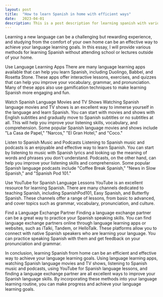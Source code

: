 ```yaml
---
layout: post
title:  "How to learn Spanish in home with efficient ways"
date:   2023-04-01
description: This is a post description for learning spanish with various ways in home without outside lectures in schools
---
```


Learning a new language can be a challenging but rewarding experience, and studying from the comfort of your own home can be an effective way to achieve your language learning goals. In this essay, I will provide various methods for learning Spanish without attending school or lectures outside of your home.

Use Language Learning Apps
There are many language learning apps available that can help you learn Spanish, including Duolingo, Babbel, and Rosetta Stone. These apps offer interactive lessons, exercises, and quizzes that can help you improve your vocabulary, grammar, and pronunciation. Many of these apps also use gamification techniques to make learning Spanish more engaging and fun.

Watch Spanish Language Movies and TV Shows
Watching Spanish language movies and TV shows is an excellent way to immerse yourself in the language and learn Spanish. You can start with movies and shows with English subtitles and gradually move to Spanish subtitles or no subtitles at all. This will help you improve your listening skills, vocabulary, and comprehension. Some popular Spanish language movies and shows include "La Casa de Papel," "Narcos," "El Gran Hotel," and "Coco."

Listen to Spanish Music and Podcasts
Listening to Spanish music and podcasts is an enjoyable and effective way to learn Spanish. You can start by listening to music with Spanish lyrics and looking up the meaning of words and phrases you don't understand. Podcasts, on the other hand, can help you improve your listening skills and comprehension. Some popular Spanish language podcasts include "Coffee Break Spanish," "News in Slow Spanish," and "Spanish Pod 101."

Use YouTube for Spanish Language Lessons
YouTube is an excellent resource for learning Spanish. There are many channels dedicated to teaching Spanish, including SpanishPod101, Easy Spanish, and Butterfly Spanish. These channels offer a range of lessons, from basic to advanced, and cover topics such as grammar, vocabulary, pronunciation, and culture.

Find a Language Exchange Partner
Finding a language exchange partner can be a great way to practice your Spanish speaking skills. You can find language exchange partners online through language learning apps or websites, such as iTalki, Tandem, or HelloTalk. These platforms allow you to connect with native Spanish speakers who are learning your language. You can practice speaking Spanish with them and get feedback on your pronunciation and grammar.

In conclusion, learning Spanish from home can be an efficient and effective way to achieve your language learning goals. Using language learning apps, watching Spanish language movies and TV shows, listening to Spanish music and podcasts, using YouTube for Spanish language lessons, and finding a language exchange partner are all excellent ways to improve your Spanish language skills. By incorporating these methods into your language learning routine, you can make progress and achieve your language learning goals.

